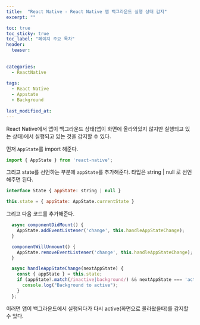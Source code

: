 ```yaml
---
title:  "React Native - React Native 앱 백그라운드 실행 상태 감지"
excerpt: ""

toc: true
toc_sticky: true
toc_label: "페이지 주요 목차"
header:
  teaser: 
  
  
categories:
  - ReactNative
  
tags:
  - React Native
  - Appstate
  - Background
  
last_modified_at: 
---
```


React Native에서 앱이 백그라운드 상태(앱이 화면에 올라와있지 않지만 실행되고 있는 상태)에서 실행되고 있는 것을 감지할 수 있다.

먼저 `AppState`를 import 해준다.

```javascript
import { AppState } from 'react-native';
```

그리고 state를 선언하는 부분에 `appState`를 추가해준다. 타입은 string | null 로 선언해주면 된다.

```js
interface State { appState: string | null }

this.state = { appState: AppState.currentState }
```

그리고 다음 코드를 추가해준다.

```js
  async componentDidMount() {
    AppState.addEventListener('change', this.handleAppStateChange);
  }

  componentWillUnmount() {
    AppState.removeEventListener('change', this.handleAppStateChange);
  }

  async handleAppStateChange(nextAppState) {
    const { appState } = this.state;
    if (appState?.match(/inactive|background/) && nextAppState === 'active') {
      console.log("Background to active");
    }
  };
```

이러면 앱이 백그라운드에서 실행되다가 다시 active(화면으로 올라왔을때)를 감지할 수 있다.
